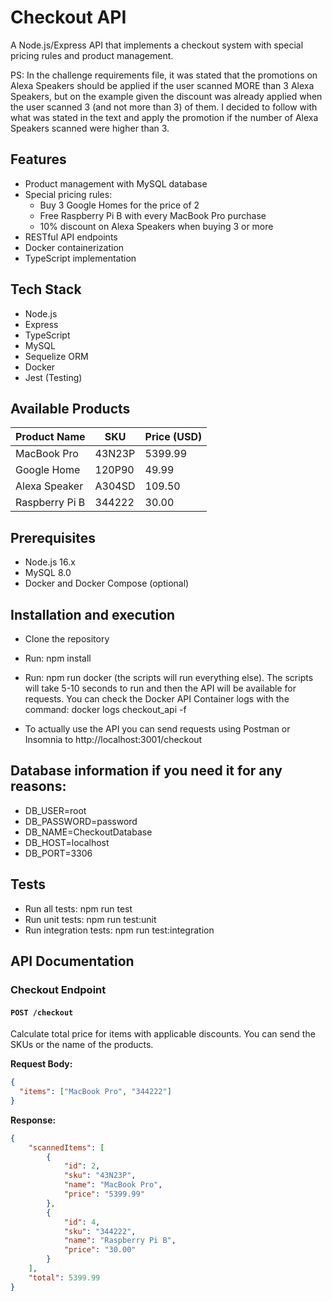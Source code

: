 # Checkout API

A Node.js/Express API that implements a checkout system with special pricing rules and product management.

PS: In the challenge requirements file, it was stated that the promotions on Alexa Speakers should be applied if the user scanned MORE than 3 Alexa Speakers, but on the example given the discount was already applied when the user scanned 3 (and not more than 3) of them. I decided to follow with what was stated in the text and apply the promotion if the number of Alexa Speakers scanned were higher than 3.

## Features

- Product management with MySQL database
- Special pricing rules:
  - Buy 3 Google Homes for the price of 2
  - Free Raspberry Pi B with every MacBook Pro purchase
  - 10% discount on Alexa Speakers when buying 3 or more
- RESTful API endpoints
- Docker containerization
- TypeScript implementation

## Tech Stack

- Node.js
- Express
- TypeScript
- MySQL
- Sequelize ORM
- Docker
- Jest (Testing)

## Available Products

| Product Name      | SKU    | Price (USD) |
|------------------|--------|-------------|
| MacBook Pro      | 43N23P | 5399.99    |
| Google Home      | 120P90 | 49.99      |
| Alexa Speaker    | A304SD | 109.50     |
| Raspberry Pi B   | 344222 | 30.00      |


## Prerequisites

- Node.js 16.x
- MySQL 8.0
- Docker and Docker Compose (optional)

## Installation and execution
- Clone the repository
- Run: npm install
- Run: npm run docker (the scripts will run everything else). The scripts will take 5-10 seconds to run and then the API will be available for requests. You can check the Docker API Container logs with the command: docker logs checkout_api -f

- To actually use the API you can send requests using Postman or Insomnia to http://localhost:3001/checkout

## Database information if you need it for any reasons:
- DB_USER=root
- DB_PASSWORD=password
- DB_NAME=CheckoutDatabase
- DB_HOST=localhost
- DB_PORT=3306

## Tests
- Run all tests: npm run test
- Run unit tests: npm run test:unit
- Run integration tests: npm run test:integration


## API Documentation

### Checkout Endpoint

#### `POST /checkout`
Calculate total price for items with applicable discounts. You can send the SKUs or the name of the products.

**Request Body:**
```json
{
  "items": ["MacBook Pro", "344222"]
}
```

**Response:**
```json
{
    "scannedItems": [
        {
            "id": 2,
            "sku": "43N23P",
            "name": "MacBook Pro",
            "price": "5399.99"
        },
        {
            "id": 4,
            "sku": "344222",
            "name": "Raspberry Pi B",
            "price": "30.00"
        }
    ],
    "total": 5399.99
}
